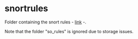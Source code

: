 # snortrules

Folder containing the snort rules - [link](https://www.snort.org/downloads/#rule-downloads) -.

Note that the folder "so_rules" is ignored due to storage issues.
